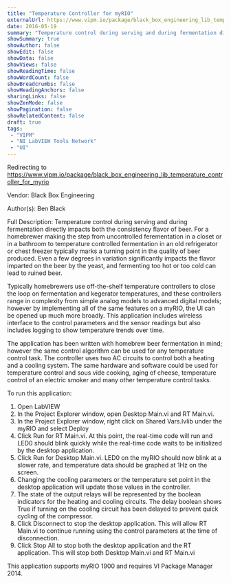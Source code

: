 ```yaml
---
title: "Temperature Controller for myRIO"
externalUrl: https://www.vipm.io/package/black_box_engineering_lib_temperature_controller_for_myrio
date: 2016-05-19
summary: "Temperature control during serving and during fermentation directly impacts both the consistency flavor of beer."
showSummary: true
showAuthor: false
showEdit: false
showData: false
showViews: false
showReadingTime: false
showWordCount: false
showBreadcrumbs: false
showHeadingAnchors: false
sharingLinks: false
showZenMode: false
showPagination: false
showRelatedContent: false
draft: true
tags:
 - "VIPM"
 - "NI LabVIEW Tools Network"
 - "UI"
---
```


Redirecting to https://www.vipm.io/package/black_box_engineering_lib_temperature_controller_for_myrio

Vendor: Black Box Engineering

Author(s): Ben Black
 
Full Description:
Temperature control during serving and during fermentation directly impacts both the consistency flavor of beer.  For a homebrewer making the step from uncontrolled ferementation in a closet or in a bathroom to temperature controlled fermentation in an old refrigerator or chest freezer typically marks a turning point in the quality of beer produced.  Even a few degrees in variation significantly impacts the flavor imparted on the beer by the yeast, and fermenting too hot or too cold can lead to ruined beer.

Typically homebrewers use off-the-shelf temperature controllers to close the loop on fermentation and kegerator temperatures, and these controllers range in complexity from simple analog models to advanced digital models; however by implementing all of the same features on a myRIO, the UI can be opened up much more broadly.  This application includes wireless interface to the control parameters and the sensor readings but also includes logging to show temperature trends over time.

The application has been written with homebrew beer fermentation in mind; however the same control algorithm can be used for any temperature control task.  The controller uses two AC circuits to control both a heating and a cooling system.  The same hardware and software could be used for temperature control and sous vide cooking, aging of cheese, temperature control of an electric smoker and many other temperature control tasks.

To run this application:

1.  Open LabVIEW
2.  In the Project Explorer window, open Desktop Main.vi and RT Main.vi.
3.  In the Project Explorer window, right click on Shared Vars.lvlib under the myRIO and select Deploy
4.  Click Run for RT Main.vi. At this point, the real-time code will run and LED0 should blink quickly while the real-time code waits to be initialized by the desktop application.
5.  Click Run for Desktop Main.vi. LED0 on the myRIO should now blink at a slower rate, and temperature data should be graphed at 1Hz on the screen.
6.  Changing the cooling parameters or the temperature set point in the desktop application will update those values in the controller.
7.  The state of the output relays will be represented by the boolean indicators for the heating and cooling circuits. The delay boolean shows True if turning on the cooling circuit has been delayed to prevent quick cycling of the compressor.
8.  Click Disconnect to stop the desktop application. This will allow RT Main.vi to continue running using the control parameters at the time of disconnection.
9.  Click Stop All to stop both the desktop application and the RT application. This will stop both Desktop Main.vi and RT Main.vi

This application supports myRIO 1900 and requires VI Package Manager 2014.
